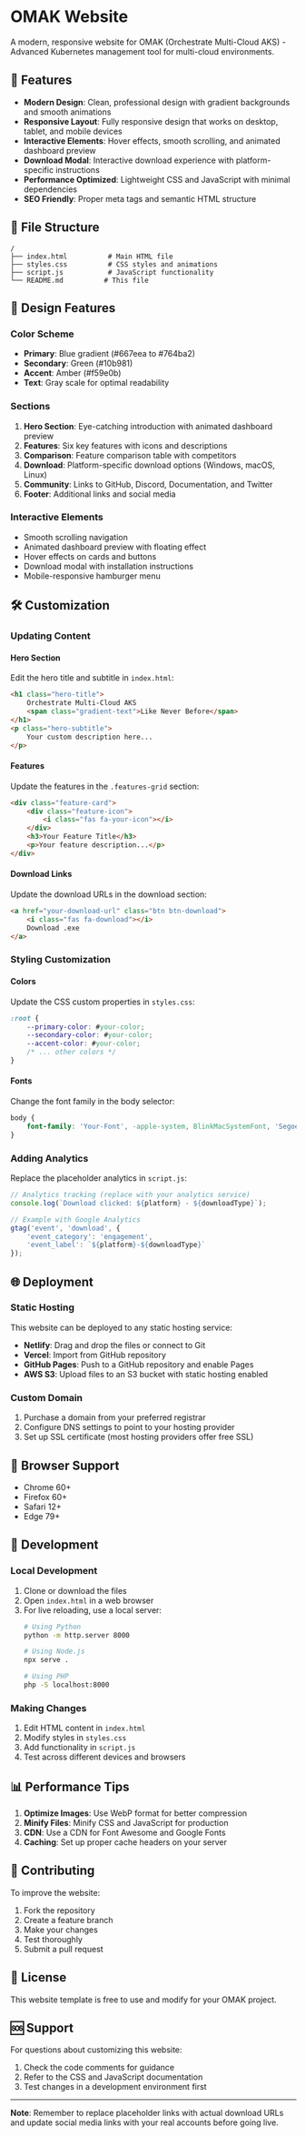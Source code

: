 # OMAK Website

A modern, responsive website for OMAK (Orchestrate Multi-Cloud AKS) - Advanced Kubernetes management tool for multi-cloud environments.

## 🚀 Features

- **Modern Design**: Clean, professional design with gradient backgrounds and smooth animations
- **Responsive Layout**: Fully responsive design that works on desktop, tablet, and mobile devices
- **Interactive Elements**: Hover effects, smooth scrolling, and animated dashboard preview
- **Download Modal**: Interactive download experience with platform-specific instructions
- **Performance Optimized**: Lightweight CSS and JavaScript with minimal dependencies
- **SEO Friendly**: Proper meta tags and semantic HTML structure

## 📁 File Structure

```
/
├── index.html          # Main HTML file
├── styles.css          # CSS styles and animations
├── script.js           # JavaScript functionality
└── README.md          # This file
```

## 🎨 Design Features

### Color Scheme
- **Primary**: Blue gradient (#667eea to #764ba2)
- **Secondary**: Green (#10b981)
- **Accent**: Amber (#f59e0b)
- **Text**: Gray scale for optimal readability

### Sections
1. **Hero Section**: Eye-catching introduction with animated dashboard preview
2. **Features**: Six key features with icons and descriptions
3. **Comparison**: Feature comparison table with competitors
4. **Download**: Platform-specific download options (Windows, macOS, Linux)
5. **Community**: Links to GitHub, Discord, Documentation, and Twitter
6. **Footer**: Additional links and social media

### Interactive Elements
- Smooth scrolling navigation
- Animated dashboard preview with floating effect
- Hover effects on cards and buttons
- Download modal with installation instructions
- Mobile-responsive hamburger menu

## 🛠️ Customization

### Updating Content

#### Hero Section
Edit the hero title and subtitle in `index.html`:
```html
<h1 class="hero-title">
    Orchestrate Multi-Cloud AKS
    <span class="gradient-text">Like Never Before</span>
</h1>
<p class="hero-subtitle">
    Your custom description here...
</p>
```

#### Features
Update the features in the `.features-grid` section:
```html
<div class="feature-card">
    <div class="feature-icon">
        <i class="fas fa-your-icon"></i>
    </div>
    <h3>Your Feature Title</h3>
    <p>Your feature description...</p>
</div>
```

#### Download Links
Update the download URLs in the download section:
```html
<a href="your-download-url" class="btn btn-download">
    <i class="fas fa-download"></i>
    Download .exe
</a>
```

### Styling Customization

#### Colors
Update the CSS custom properties in `styles.css`:
```css
:root {
    --primary-color: #your-color;
    --secondary-color: #your-color;
    --accent-color: #your-color;
    /* ... other colors */
}
```

#### Fonts
Change the font family in the body selector:
```css
body {
    font-family: 'Your-Font', -apple-system, BlinkMacSystemFont, 'Segoe UI', Roboto, sans-serif;
}
```

### Adding Analytics

Replace the placeholder analytics in `script.js`:
```javascript
// Analytics tracking (replace with your analytics service)
console.log(`Download clicked: ${platform} - ${downloadType}`);

// Example with Google Analytics
gtag('event', 'download', {
    'event_category': 'engagement',
    'event_label': `${platform}-${downloadType}`
});
```

## 🌐 Deployment

### Static Hosting
This website can be deployed to any static hosting service:

- **Netlify**: Drag and drop the files or connect to Git
- **Vercel**: Import from GitHub repository
- **GitHub Pages**: Push to a GitHub repository and enable Pages
- **AWS S3**: Upload files to an S3 bucket with static hosting enabled

### Custom Domain
1. Purchase a domain from your preferred registrar
2. Configure DNS settings to point to your hosting provider
3. Set up SSL certificate (most hosting providers offer free SSL)

## 📱 Browser Support

- Chrome 60+
- Firefox 60+
- Safari 12+
- Edge 79+

## 🔧 Development

### Local Development
1. Clone or download the files
2. Open `index.html` in a web browser
3. For live reloading, use a local server:
   ```bash
   # Using Python
   python -m http.server 8000
   
   # Using Node.js
   npx serve .
   
   # Using PHP
   php -S localhost:8000
   ```

### Making Changes
1. Edit HTML content in `index.html`
2. Modify styles in `styles.css`
3. Add functionality in `script.js`
4. Test across different devices and browsers

## 📊 Performance Tips

1. **Optimize Images**: Use WebP format for better compression
2. **Minify Files**: Minify CSS and JavaScript for production
3. **CDN**: Use a CDN for Font Awesome and Google Fonts
4. **Caching**: Set up proper cache headers on your server

## 🤝 Contributing

To improve the website:
1. Fork the repository
2. Create a feature branch
3. Make your changes
4. Test thoroughly
5. Submit a pull request

## 📄 License

This website template is free to use and modify for your OMAK project.

## 🆘 Support

For questions about customizing this website:
1. Check the code comments for guidance
2. Refer to the CSS and JavaScript documentation
3. Test changes in a development environment first

---

**Note**: Remember to replace placeholder links with actual download URLs and update social media links with your real accounts before going live. 